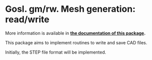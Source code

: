 # Gosl. gm/rw. Mesh generation: read/write

More information is available in **[the documentation of this package](http://rawgit.com/cpmech/gosl/master/doc/xxgm-rw.html).**

This package aims to implement routines to write and save CAD files.

Initially, the STEP file format will be implemented.
